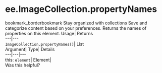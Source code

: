  
#  ee.ImageCollection.propertyNames 
bookmark_borderbookmark Stay organized with collections  Save and categorize content based on your preferences.
Returns the names of properties on this element. 
Usage| Returns  
---|---  
`ImageCollection.propertyNames()`| List  
Argument| Type| Details  
---|---|---  
this: `element`| Element|   
Was this helpful?
